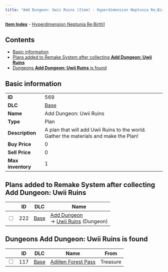 ```yaml
---
title: "Add Dungeon: Uwii Ruins (Item) - Hyperdimension Neptunia Re;Birth1"
---
```


[**Item Index**](/neptunia/rb1/item/index.html) - [Hyperdimension Neptunia Re;Birth1](/neptunia/rb1)

## Contents

- [Basic information](#basic-information)
- [Plans added to Remake System after collecting **Add Dungeon: Uwii Ruins**](#plans-added-to-remake-system-after-collecting-add-dungeon-uwii-ruins)
- [Dungeons **Add Dungeon: Uwii Ruins** is found](#dungeons-add-dungeon-uwii-ruins-is-found)

## Basic information

|   |   |
| -- | -- |
| **ID** | 569 |
| **DLC** | [Base](/neptunia/rb1/dlc/1-base.html) |
| **Name** | Add Dungeon: Uwii Ruins |
| **Type** | Plan |
| **Description** | A plan that will add Uwii Ruins to the world. Gather the materials and make the Plan! |
| **Buy Price** | 0 |
| **Sell Price** | 0 |
| **Max inventory** | 1 |

## Plans added to Remake System after collecting **Add Dungeon: Uwii Ruins**

|    | ID | DLC | Name |
| -- | -- | --- | ---- |
| <input type="checkbox" id="rb1-remake-1-222" class="trackbox" /> | 222 | [Base](/neptunia/rb1/dlc/1-base.html) | [Add Dungeon](/neptunia/rb1/remake/1-222-add-dungeon.html)<br />→ [Uwii Ruins](/neptunia/rb1/dungeon/1-118-uwii-ruins.html) (Dungeon) |

## Dungeons **Add Dungeon: Uwii Ruins** is found

|    | ID | DLC | Name | From |
| -- | -- | --- | ---- | ---- |
| <input type="checkbox" id="rb1-dungeon-1-117" class="trackbox" /> | 117 | [Base](/neptunia/rb1/dlc/1-base.html) | [Adjiten Forest Pass](/neptunia/rb1/dungeon/1-117-adjiten-forest-pass.html) | Treasure |